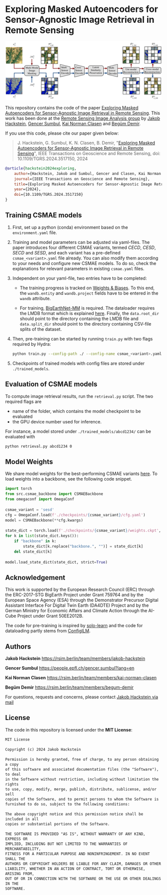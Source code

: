 # Exploring Masked Autoencoders for Sensor-Agnostic Image Retrieval in Remote Sensing

![Alt text](csmae.png?raw=true "Model: Cross-Sensor Masked Autoencoders")

This repository contains the code of the paper [Exploring Masked Autoencoders for Sensor-Agnostic Image Retrieval in Remote Sensing](https://arxiv.org/abs/2401.07782). This work has been done at the [Remote Sensing Image Analysis group](https://rsim.berlin/) by [Jakob Hackstein](https://rsim.berlin/team/members/jakob-hackstein), [Gencer Sumbul](https://people.epfl.ch/gencer.sumbul?lang=en), [Kai Norman Clasen](https://rsim.berlin/team/members/kai-norman-clasen) and [Begüm Demir](https://rsim.berlin/team/members/begum-demir).

If you use this code, please cite our paper given below:

> J. Hackstein, G. Sumbul, K. N. Clasen, B. Demir, "[Exploring Masked Autoencoders for Sensor-Agnostic Image Retrieval in Remote Sensing](https://arxiv.org/abs/2401.07782)", IEEE Transactions on Geoscience and Remote Sensing, doi: 10.1109/TGRS.2024.3517150, 2024

```bibtex
@article{hackstein2024exploring,
    author={Hackstein, Jakob and Sumbul, Gencer and Clasen, Kai Norman and Demir, Begüm},
    journal={IEEE Transactions on Geoscience and Remote Sensing}, 
    title={Exploring Masked Autoencoders for Sensor-Agnostic Image Retrieval in Remote Sensing},
    year={2024},
    doi={10.1109/TGRS.2024.3517150}
}
```


## Training CSMAE models

1. First, set up a python (conda) environment based on the `environment.yaml` file. 

2. Training and model parameters can be adjusted via yaml-files. The paper introduces four different CSMAE variants, termed _CECD_, _CESD_, _SECD_ and _SESD_, and each variant has a pre-defined `csmae_<variant>.yaml` file already. You can also modify them according to your needs and configure new CSMAE models. To do so, check the explanations for relevant parameters in existing `csmae.yaml` files.

3. Independent on your yaml-file, two entries have to be completed:

    - The training progress is tracked on [Weights & Biases](https://wandb.ai/). To this end, the `wandb.entity` and `wandb.project` fields have to be entered in the `wandb` attribute.

    - For training, [BigEarthNet-MM](https://bigearth.net/) is required. The dataloader requires the LMDB format which is explained [here](http://docs.kai-tub.tech/bigearthnet_encoder/intro.html). Finally, the `data.root_dir` should point to the directory containing the LMDB file and `data.split_dir` should point to the directory containing CSV-file splits of the dataset.

4. Then, pre-training can be started by running `train.py` with two flags required by Hydra:
    ```bash
    python train.py --config-path ./ --config-name csmae_<variant>.yaml
    ```

5. Checkpoints of trained models with config files are stored under `./trained_models`.

## Evaluation of CSMAE models

To compute image retrieval results, run the `retrieval.py` script. The two required flags are
- name of the folder, which contains the model checkpoint to be evaluated
- the GPU device number used for inference.

For instance, a model stored under `./trained_models/abcd1234/` can be evaluated with

```bash
python retrieval.py abcd1234 0
```

## Model Weights

We share model weights for the best-performing CSMAE variants [here](https://tubcloud.tu-berlin.de/s/E4RcbGjzSrjBq7R). To load weights into a backbone, see the following code snippet.

```python
import torch
from src.csmae_backbone import CSMAEBackbone
from omegaconf import OmegaConf

csmae_variant = 'sesd'
cfg = OmegaConf.load(f'./checkpoints/{csmae_variant}/cfg.yaml')
model = CSMAEBackbone(**cfg.kwargs)

state_dict = torch.load(f'./checkpoints/{csmae_variant}/weights.ckpt', map_location="cpu")['state_dict']
for k in list(state_dict.keys()):
    if "backbone" in k:
        state_dict[k.replace("backbone.", "")] = state_dict[k]
    del state_dict[k]

model.load_state_dict(state_dict, strict=True)
```

## Acknowledgement

This work is supported by the European Research Council
(ERC) through the ERC-2017-STG BigEarth Project under
Grant 759764 and by the European Space Agency (ESA)
through the Demonstrator Precursor Digital Assistant Interface
For Digital Twin Earth (DA4DTE) Project and by the German Ministry for
Economic Affairs and Climate Action through the AI-Cube
Project under Grant 50EE2012B.

The code for pre-training is inspired by [solo-learn](https://github.com/vturrisi/solo-learn) and the code for dataloading partly stems from [ConfigILM](https://github.com/lhackel-tub/ConfigILM).


## Authors
**Jakob Hackstein**
https://rsim.berlin/team/members/jakob-hackstein

**Gencer Sumbul**
https://people.epfl.ch/gencer.sumbul?lang=en

**Kai Norman Clasen**
https://rsim.berlin/team/members/kai-norman-clasen 

**Begüm Demir**
https://rsim.berlin/team/members/begum-demir

For questions, requests and concerns, please contact [Jakob Hackstein via mail](mailto:hackstein@tu-berlin.de)

## License
The code in this repository is licensed under the **MIT License**:
```
MIT License

Copyright (c) 2024 Jakob Hackstein

Permission is hereby granted, free of charge, to any person obtaining a copy
of this software and associated documentation files (the "Software"), to deal
in the Software without restriction, including without limitation the rights
to use, copy, modify, merge, publish, distribute, sublicense, and/or sell
copies of the Software, and to permit persons to whom the Software is
furnished to do so, subject to the following conditions:

The above copyright notice and this permission notice shall be included in all
copies or substantial portions of the Software.

THE SOFTWARE IS PROVIDED "AS IS", WITHOUT WARRANTY OF ANY KIND, EXPRESS OR
IMPLIED, INCLUDING BUT NOT LIMITED TO THE WARRANTIES OF MERCHANTABILITY,
FITNESS FOR A PARTICULAR PURPOSE AND NONINFRINGEMENT. IN NO EVENT SHALL THE
AUTHORS OR COPYRIGHT HOLDERS BE LIABLE FOR ANY CLAIM, DAMAGES OR OTHER
LIABILITY, WHETHER IN AN ACTION OF CONTRACT, TORT OR OTHERWISE, ARISING FROM,
OUT OF OR IN CONNECTION WITH THE SOFTWARE OR THE USE OR OTHER DEALINGS IN THE
SOFTWARE.
```

